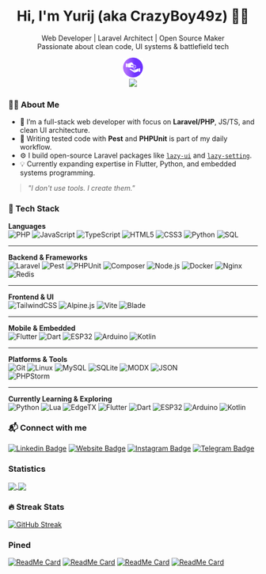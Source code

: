 <h1 align="center">Hi, I'm Yurij (aka CrazyBoy49z) 👨‍💻</h1>
<p align="center">
  Web Developer | Laravel Architect | Open Source Maker<br>
  Passionate about clean code, UI systems & battlefield tech
</p>

<p align="center">
  <a href="https://secure.wayforpay.com/donate/crazyboy49zGithub" target="_blank">
    <img src="https://raw.githubusercontent.com/CrazyBoy49z/CrazyBoy49z/master/donation.svg" height="40">
  </a>
  <br>
  <img src="https://komarev.com/ghpvc/?username=CrazyBoy49z" />
</p>

### 👨‍💻 About Me

- 🔧 I’m a full-stack web developer with focus on **Laravel/PHP**, JS/TS, and clean UI architecture.
- 🧪 Writing tested code with **Pest** and **PHPUnit** is part of my daily workflow.
- ⚙️ I build open-source Laravel packages like [`lazy-ui`](https://github.com/step2dev/lazy-ui) and [`lazy-setting`](https://github.com/step2dev/lazy-setting).
- 💡 Currently expanding expertise in Flutter, Python, and embedded systems programming.


> _"I don't use tools. I create them."_

### 🧰 Tech Stack

**Languages**  
![PHP](https://img.shields.io/badge/-PHP-000?&logo=PHP)  ![JavaScript](https://img.shields.io/badge/-JavaScript-000?&logo=JavaScript)  ![TypeScript](https://img.shields.io/badge/-TypeScript-000?&logo=TypeScript)  ![HTML5](https://img.shields.io/badge/-HTML5-000?&logo=HTML5)  ![CSS3](https://img.shields.io/badge/-CSS3-000?&logo=CSS)  ![Python](https://img.shields.io/badge/-Python-000?&logo=Python)  ![SQL](https://img.shields.io/badge/-SQL-000?&logo=sqlite)  

---

**Backend & Frameworks**  
![Laravel](https://img.shields.io/badge/-Laravel-000?&logo=Laravel)  ![Pest](https://img.shields.io/badge/-Pest-000?&logo=pest)  ![PHPUnit](https://img.shields.io/badge/-PHPUnit-000?&logo=phpunit)  ![Composer](https://img.shields.io/badge/-Composer-000?&logo=composer)  ![Node.js](https://img.shields.io/badge/-Node.js-000?&logo=node.js)  ![Docker](https://img.shields.io/badge/-Docker-000?&logo=docker)  ![Nginx](https://img.shields.io/badge/-Nginx-000?&logo=nginx)  ![Redis](https://img.shields.io/badge/-Redis-000?&logo=redis)  

---

**Frontend & UI**  
![TailwindCSS](https://img.shields.io/badge/-TailwindCSS-000?&logo=tailwindcss)  ![Alpine.js](https://img.shields.io/badge/-Alpine.js-000?&logo=alpine.js)  ![Vite](https://img.shields.io/badge/-Vite-000?&logo=vite)  ![Blade](https://img.shields.io/badge/-Blade-000?&logo=laravel)  

---

**Mobile & Embedded**  
![Flutter](https://img.shields.io/badge/-Flutter-000?&logo=flutter)  ![Dart](https://img.shields.io/badge/-Dart-000?&logo=dart)  ![ESP32](https://img.shields.io/badge/-ESP32-000?&logo=espressif)  ![Arduino](https://img.shields.io/badge/-Arduino-000?&logo=arduino)  ![Kotlin](https://img.shields.io/badge/-Kotlin-000?&logo=kotlin)  

---

**Platforms & Tools**  
![Git](https://img.shields.io/badge/-Git-000?&logo=git)  ![Linux](https://img.shields.io/badge/-Linux-000?&logo=linux)  ![MySQL](https://img.shields.io/badge/-MySQL-000?&logo=mysql)  ![SQLite](https://img.shields.io/badge/-SQLite-000?&logo=sqlite)  ![MODX](https://img.shields.io/badge/-MODX-000?&logo=modx)  ![JSON](https://img.shields.io/badge/-JSON-000?&logo=json)  
![PHPStorm](https://img.shields.io/badge/-PHPStorm-000?&logo=PHPStorm)  

---

**Currently Learning & Exploring**  
![Python](https://img.shields.io/badge/-Python-000?&logo=Python)  ![Lua](https://img.shields.io/badge/-Lua-000?&logo=Lua)  ![EdgeTX](https://img.shields.io/badge/-EdgeTX-000?&logo=lua)  ![Flutter](https://img.shields.io/badge/-Flutter-000?&logo=flutter)  ![Dart](https://img.shields.io/badge/-Dart-000?&logo=dart)  ![ESP32](https://img.shields.io/badge/-ESP32-000?&logo=espressif)  ![Arduino](https://img.shields.io/badge/-Arduino-000?&logo=arduino)  ![Kotlin](https://img.shields.io/badge/-Kotlin-000?&logo=kotlin)  




### 📬 Connect with me

[![Linkedin Badge](https://img.shields.io/badge/-LinkedIn-0e76a8?style=flat-square&logo=Linkedin&logoColor=white)](https://linkedin.com/in/crazyboy49z)
[![Website Badge](https://img.shields.io/badge/Website-3b5998?style=flat-square&logo=google-chrome&logoColor=white)](https://step2.dev/user/@crazyboy49z)
[![Instagram Badge](https://img.shields.io/badge/-Instagram-e4405f?style=flat-square&logo=Instagram&logoColor=white)](https://instagram.com/crazyboy49z/)
[![Telegram Badge](https://img.shields.io/badge/-Telegram-0088cc?style=flat-square&logo=Telegram&logoColor=white)](https://t.me/crazyboy49z)



### Statistics

<a href="https://github.com/CrazyBoy49z?tab=repositories">
  <img align="center" src="https://github-readme-stats.vercel.app/api?username=CrazyBoy49z&show_icons=true&theme=radical&count_private=true" width="400"/>
</a>


<a href="https://github.com/CrazyBoy49z?tab=repositories">
  <img align="center" src="https://github-readme-stats.vercel.app/api/wakatime?username=CrazyBoy49z&theme=radical&layout=compact"/>
</a>


### 🔥 Streak Stats
[![GitHub Streak](http://github-readme-streak-stats.herokuapp.com?user=CrazyBoy49z&theme=radical&hide_border=true&date_format=j%20M%5B%20Y%5D)](https://git.io/streak-stats)

### Pined

[![ReadMe Card](https://github-readme-stats.vercel.app/api/pin/?username=step2dev&repo=lazy-ui&theme=radical)](https://github.com/step2dev/lazy-ui)
[![ReadMe Card](https://github-readme-stats.vercel.app/api/pin/?username=step2dev&repo=lazy-setting&theme=radical)](https://github.com/step2dev/lazy-setting)
[![ReadMe Card](https://github-readme-stats.vercel.app/api/pin/?username=CrazyBoy49z&repo=iconTV&theme=radical)](https://github.com/CrazyBoy49z/iconTV)
[![ReadMe Card](https://github-readme-stats.vercel.app/api/pin/?username=CrazyBoy49z&repo=PhpStorm-Live-Templates-MODX&theme=radical)](https://github.com/CrazyBoy49z/PhpStorm-Live-Templates-MODX)
<!--
**CrazyBoy49z/CrazyBoy49z** is a ✨ _special_ ✨ repository because its `README.md` (this file) appears on your GitHub profile.

Here are some ideas to get you started:

- 🔭 I’m currently working on ...
- 🌱 I’m currently learning ...
- 👯 I’m looking to collaborate on ...
- 🤔 I’m looking for help with ...
- 💬 Ask me about ...
- 📫 How to reach me: ...
- 😄 Pronouns: ...
- ⚡ Fun fact: ...
-->
